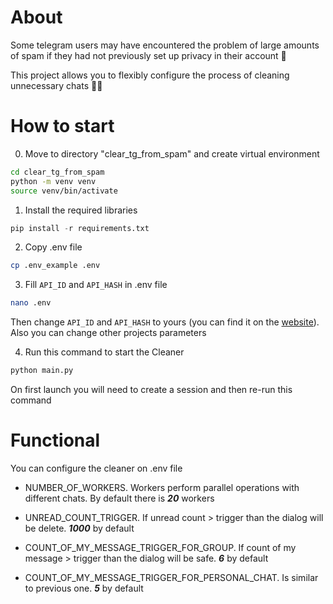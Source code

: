 # About
Some telegram users may have encountered the problem of large amounts of spam if they had not previously set up privacy in their account 🥴

This project allows you to flexibly configure the process of cleaning unnecessary chats 🧹🧹

# How to start
0. Move to directory "clear_tg_from_spam" and create virtual environment
```bash
cd clear_tg_from_spam
python -m venv venv
source venv/bin/activate
```
1. Install the required libraries
```python
pip install -r requirements.txt
```
2. Copy .env file
```bash
cp .env_example .env
```
3. Fill `API_ID` and `API_HASH` in .env file
```bash
nano .env
```
Then change `API_ID` and `API_HASH` to yours (you can find it on the [website](https://my.telegram.org)). Also you can change other projects parameters

4. Run this command to start the Cleaner
```bash
python main.py
```
On first launch you will need to create a session and then re-run this command

# Functional
You can configure the cleaner on .env file
- NUMBER_OF_WORKERS. Workers perform parallel operations with different chats. By default there is ***20*** workers
- UNREAD_COUNT_TRIGGER. If unread count > trigger than the dialog will be delete. ***1000*** by default

 - COUNT_OF_MY_MESSAGE_TRIGGER_FOR_GROUP. If count of my message > trigger than the dialog will be safe. ***6*** by default 

- COUNT_OF_MY_MESSAGE_TRIGGER_FOR_PERSONAL_CHAT. Is similar to previous one. ***5*** by default
